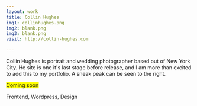 ```yaml
---
layout: work
title: Collin Hughes
img1: collinhughes.png
img2: blank.png
img3: blank.png
visit: http://collin-hughes.com

---
```


<p>Collin Hughes is portrait and wedding photographer based out of New York City. He site is one it's last stage before release, and I am more than excited to add this to my portfolio. A sneak peak can be seen to the right.</p>

<span style="background:yellow">Coming soon</span>

<p class="tags">Frontend, Wordpress, Design</p>   



